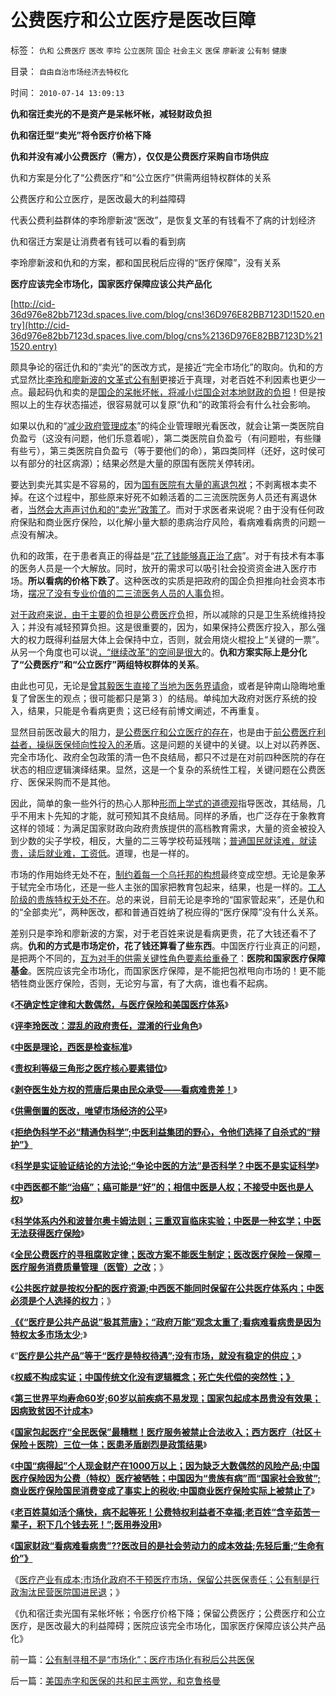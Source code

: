 # 公费医疗和公立医疗是医改巨障

标签： `仇和` `公费医疗` `医改` `李玲` `公立医院` `国企` `社会主义` `医保` `廖新波` `公有制` `健康` 

目录： `自由自治市场经济去特权化`

时间： `2010-07-14 13:09:13`

**仇和宿迁卖光的不是资产是呆帐坏帐，减轻财政负担**

**仇和宿迁型“卖光”将令医疗价格下降**

**仇和并没有减小公费医疗（需方），仅仅是公费医疗采购自市场供应**

仇和方案是分化了“公费医疗”和“公立医疗”供需两组特权群体的关系

公费医疗和公立医疗，是医改最大的利益障碍

代表公费利益群体的李玲廖新波“医改”，是恢复文革的有钱看不了病的计划经济

仇和宿迁方案是让消费者有钱可以看的看到病

李玲廖新波和仇和的方案，都和国民税后应得的“医疗保障”，没有关系

**医疗应该完全市场化，国家医疗保障应该公共产品化**

[http://cid-36d976e82bb7123d.spaces.live.com/blog/cns!36D976E82BB7123D!1520.entry](http://cid-36d976e82bb7123d.spaces.live.com/blog/cns%2136D976E82BB7123D%211520.entry)

颇具争论的宿迁仇和的“卖光”的医改方式，是接近“完全市场化”的取向。仇和的方式显然比[李玲和廖新波的文革式公有制](../../../2007/11/24/评李玲医改：混乱的政府责任，混淆的行业角色.md)更接近于真理，对老百姓不利因素也更少一点。最起码仇和卖的是[国企的呆帐坏帐，将减小烂国企对本地财政的负担](../../../2010/2/12/国企产权改革的两个步骤.md)！但是按照以上的生存状态描述，很容易就可以复原“仇和”的政策将会有什么社会影响。

如果以仇和的“[减少政府管理成本](../../../2009/7/13/为什么减少行政成本就是增强国力.md)”的纯企业管理眼光看医改，就会让第一类医院自负盈亏（这没有问题，他们乐意着呢），第二类医院自负盈亏（有问题啦，有些赚有些亏），第三类医院自负盈亏（等于要他们的命），第四类同样（还好，这时侯可以有部分的社区病源）；结果必然是大量的原国有医院关停转闭。

要达到卖光其实是不容易的，因为[国有医院有大量的离退包袱](../../../2009/10/25/国企为什么无法重组.md)；不剥离根本卖不掉。在这个过程中，那些原来好死不如赖活着的二三流医院医务人员还有离退休者，[当然会大声声讨仇和的“卖光”政策了](http://darthvad.blog.sohu.com/132102470.html)。而对于求医者来说呢？由于没有任何政府保贴和商业医疗保险，以化解小量大额的患病治疗风险，看病难看病贵的问题一点没有解决。

仇和的政策，在于患者真正的得益是“[花了钱能够真正治了病](http://blog.sina.com.cn/s/blog_5563a64d0100dxms.html)”。对于有技术有本事的医务人员是一个大解放。同时，放开的需求可以吸引社会投资资金进入医疗市场。**所以看病的价格下跌了**。这种医改的实质是把政府的国企负担推向社会资本市场，[摆况了没有专业价值的二三流医务人员的人事负](../../../2009/7/29/市场经济去特权化的真正利益阻力.md)担。

[对于政府来说，由于主要的负担是公费医疗负](../../../2009/7/19/为什么中国市场经济一直不能去特权化？？.md)担，所以减除的只是卫生系统维持投入；并没有减轻预算负担。这是很重要的，因为，如果保持公费医疗投入，那么强大的权力既得利益层大体上会保持中立，否则，就会用烧火棍投上“关键的一票”。从另一个角度也可以说[，“继续改革”的空间是很大](../../../2008/5/18/小政府，并不是弱小的政府.md)的。**仇和方案实际上是分化了“公费医疗”和“公立医疗”两组特权群体的关系**。

由此也可见，无论是[曾其毅医生直接了当地为医务界请命](../../../2008/2/24/自曾其毅被暴民攻击谈“看病不难不贵”是事实.md)，或者是钟南山隐晦地重复了曾医生的观点；很可能都只是第３）的结局。单纯加大政府对医疗系统的投入，结果，只能是令看病更贵；这已经有前博文阐述，不再重复。

显然目前医改最大的阻力，[是公费医疗和公立医疗的存在](../../../2010/3/28/市场经济去特权化！根治私有制和国民福衹缺失.md)，也是由于[前公费医疗利益者，操纵医保倾向性投入的矛](../../../2009/7/29/阻碍中国深入改革的最顽固利益集团.md)盾。这是问题的关键中的关键。以上对以药养医、完全市场化、政府全包政策的清一色不良结局，都只不过是在对前四种医院的存在状态的相应逻辑演绎结果。显然，这是一个复杂的系统性工程，关键问题在公费医疗、医保采购而不是其他。

因此，简单的象一些外行的热心人那种[形而上学式的道德观](http://darthvad.blog.sohu.com/133552226.html)指导医改，其结局，几乎不用末卜先知的才能，就可预知其不良结局。同样的矛盾，也广泛存在于象教育这样的领域：为满足国家财政向政府贵族提供的高档教育需求，大量的资金被投入到少数的尖子学校，相反，大量的二三等学校苟延残喘；[普通国民就读难，就读贵，读后就业难，工资低](../../../2010/5/27/义务教育产业化，反户籍福利造福了谁.md)。道理，也是一样的。

市场的作用始终无处不在，[制约着每一个乌托邦的构想](../../../2009/6/26/自由是社会财富生产的源泉，左派注定是乌托邦.md)最终变成空想。无论是象茅于轼完全市场化，还是一些人主张的国家把教育包起来，结果，也是一样的。[工人阶级的贵族特权无处不在](../../../2009/7/26/极左特权卫士的道德优越感来自何处.md)。总的来说，目前无论是李玲的“国家管起来”，还是仇和的“全部卖光”，两种医改，都和普通百姓纳了税应得的“医疗保障”没有什么关系。

差别只是李玲和廖新波的方案，对于老百姓来说是看病更贵，花了大钱还看不了病。**仇和的方式是市场定价，花了钱还算看了些东西**。中国医疗行业真正的问题，是把两个不同的，[互为对手的供需关键性角色要素给重叠了](../../../2009/1/22/计划经济和市场经济中的生产者角色差异.md)：**医院和国家医疗保障基金**。医院应该完全市场化，而国家医疗保障，是不能把包袱甩向市场的！更不能牺牲商业医疗保险，否则，无论穷与富，有了大病，谁也看不起病。

《[**不确定性定律和大数偶然，与医疗保险和美国医疗体系**](../../../2009/4/4/“不确定性定律公式”广泛适用于社会经济政治生活.md)》

《[**评李玲医改：混乱的政府责任，混淆的行业角色**](../../../2007/11/24/评李玲医改：混乱的政府责任，混淆的行业角色.md)》

《[**中医是理论，西医是检查标准**](../../../2009/1/31/供需倒置的医改，唯望市场经济的公平.md)》

《[**责权利等级三角形之医疗核心要素错位**](../../../2009/5/26/责权利等边三角形之医疗核心要素错位.md)》

《[**剥夺医生处方权的荒唐后果由民众承受——看病难贵差！**](../../../2009/5/30/剥夺医生处方权的荒唐后果由民众承受——看病难贵差！.md)》

《[**供需倒置的医改，唯望市场经济的公平**](../../../2009/1/31/供需倒置的医改，唯望市场经济的公平.md)》

《[**拒绝伪科学不必“精通伪科学”;中医利益集团的野心，令他们选择了自杀式的“辩护”》**](../../../2010/7/11/拒绝伪科学不必“精通伪科学”；中医关乎病人的选择权.md)

《[**科学是实证验证结论的方法论;“争论中医的方法”是否科学？中医不是实证科学**](../../../2010/7/11/中医不是实证科学.md)》

《[**中西医都不能“治癌”；癌可能是“好”的；相信中医是人权；不接受中医也是人权**](../../../2010/7/11/癌症未必是魔；中西医都不能“治癌”.md)》

《[**科学体系内外和波普尔奥卡姆法则；三重双盲临床实验；中医是一种玄学；中医无法获得医疗保险**](../../../2010/7/12/中医是玄学；双盲统计是医疗保险的依据.md)》

《[**全民公费医疗的寻租腐败定律；医改方案不能医生制定；医改医疗保险－保障－医疗服务消费质量管理（医管）之改**](../../../2010/7/12/医改方案不应由医生制定；医改不是医疗专业.md)；》

《[**公共医疗就是按权分配的医疗资源;中西医不能同时保留在公共医疗体系内；中医必须是个人选择的权力**](../../../2010/7/12/公共医疗就是特权医疗，请把就医选择权归还病人.md)；》

[**《《“医疗是公共产品说”极其荒唐》；“政府万能”观念太重了;看病难看病贵是因为特权太多市场太少**](../../../2010/7/12/“医疗是公共产品说”极其荒唐；医疗不是公共产品.md);》

《“[**医疗是公共产品”等于“医疗是特权待遇”;没有市场，就没有稳定的供应；**](../../../2010/7/12/“医疗是公共产品”等于“医疗是特权待遇”.md)》

《[**权威不构成实证；中国传统文化没有逻辑概念；死亡失代偿的突然性；》**](../../../2010/7/13/死亡的到来不知不觉.md)

《[**第三世界平均寿命60岁;60岁以前疾病不易发现；国家包起成本昂贵没有效果；因病致贫因不计成本**](../../../2010/7/13/因病致贫因医疗索取不计成本.md)》

《[**国家包起医疗“全民医保”最糟糕！医疗服务被禁止合法收入；西方医疗（社区＋保险＋医院）三位一体；医患矛盾剧烈是政策结果**](../../../2010/7/13/医疗被黑暗！西方医疗（社区＋保险＋医院）；医患矛盾.md)》

《[**中国“病得起”个人现金财产在1000万以上；因为缺乏大数偶然的风险产品;中国医疗保险因为公费（特权）医疗被牺牲；中国因为“贵族有病”而“国家社会致贫”;商业医疗保险国民消费变成了事实上的税收;中国商业医疗保险实际上被禁止了**](../../../2010/7/13/中国“病得起”个人现金财产需1000万以上.md)》

《[**老百姓莫如活个痛快，病不起等死！公费特权利益者不幸福;老百姓“含辛茹苦一辈子，积下几个钱去死！”;医用券没用**](../../../2010/7/13/百姓“积下几个钱去死！”不如“短两星期命活个痛快”.md)》

《[**国家财政“看病难看病贵”??医改目的是社会劳动力的成本效益;先轻后重;“生命有价”》**](../../../2010/7/14/生命健康皆有价；医改不能为了“看病难看病贵”.md)

《[医疗产业有成本;市场化政府不干预医疗市场，保留公共医保责任；公有制是行政淘汰民营医院国进民退](../../../2010/7/14/公有制寻租不是“市场化”；医疗市场化有税后公共医保.md)；》

《仇和宿迁卖光国有呆帐坏帐；令医疗价格下降；保留公费医疗；公费医疗和公立医疗，是医改最大的利益障碍；医院应该完全市场化，国家医疗保障应该公共产品化》



前一篇：[公有制寻租不是“市场化”；医疗市场化有税后公共医保](../../../2010/7/14/公有制寻租不是“市场化”；医疗市场化有税后公共医保.md)

后一篇：[美国赤字和医保的共和民主两党，和克鲁格曼](../../../2010/7/14/美国赤字和医保的共和民主两党，和克鲁格曼.md)